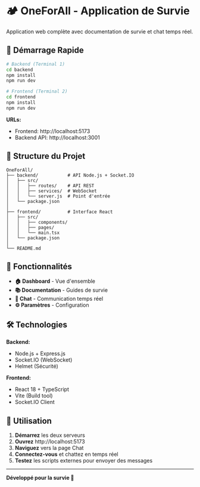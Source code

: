 # 🏕️ OneForAll - Application de Survie

Application web complète avec documentation de survie et chat temps réel.

## 🚀 Démarrage Rapide

```bash
# Backend (Terminal 1)
cd backend
npm install
npm run dev

# Frontend (Terminal 2)  
cd frontend
npm install
npm run dev
```

**URLs:**
- Frontend: http://localhost:5173
- Backend API: http://localhost:3001

## 📁 Structure du Projet

```
OneForAll/
├── backend/           # API Node.js + Socket.IO
│   ├── src/
│   │   ├── routes/    # API REST
│   │   ├── services/  # WebSocket
│   │   └── server.js  # Point d'entrée
│   └── package.json
│
├── frontend/          # Interface React
│   ├── src/
│   │   ├── components/
│   │   ├── pages/
│   │   └── main.tsx
│   └── package.json
│
└── README.md
```

## 🎨 Fonctionnalités

- **🏠 Dashboard** - Vue d'ensemble
- **📚 Documentation** - Guides de survie
- **💬 Chat** - Communication temps réel  
- **⚙️ Paramètres** - Configuration

## 🛠️ Technologies

**Backend:**
- Node.js + Express.js
- Socket.IO (WebSocket)
- Helmet (Sécurité)

**Frontend:**
- React 18 + TypeScript
- Vite (Build tool)
- Socket.IO Client

## 🎯 Utilisation

1. **Démarrez** les deux serveurs
2. **Ouvrez** http://localhost:5173
3. **Naviguez** vers la page Chat
4. **Connectez-vous** et chattez en temps réel
5. **Testez** les scripts externes pour envoyer des messages

---

**Développé pour la survie 🌱**